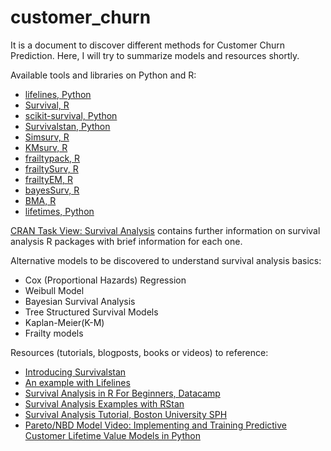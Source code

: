 # customer_churn

It is a document to discover different methods for Customer Churn Prediction. Here, I will try to summarize models and resources shortly.

Available tools and libraries on Python and R:
 
- [lifelines, Python](https://lifelines.readthedocs.io/en/latest/)
- [Survival, R](https://cran.r-project.org/web/packages/survival/survival.pdf)
- [scikit-survival, Python](https://pypi.org/project/scikit-survival/)
- [Survivalstan, Python](https://pypi.org/project/survivalstan/)
- [Simsurv, R](https://github.com/sambrilleman/simsurv)
- [KMsurv, R](https://cran.r-project.org/web/packages/KMsurv/index.html)
- [frailtypack, R](https://cran.r-project.org/web/packages/frailtypack/index.html)
- [frailtySurv, R](https://cran.r-project.org/web/packages/frailtySurv/frailtySurv.pdf)
- [frailtyEM, R](https://cran.r-project.org/web/packages/frailtyEM/index.html)
- [bayesSurv, R](https://cran.r-project.org/web/packages/bayesSurv/index.html)
- [BMA, R](https://cran.r-project.org/web/packages/BMA/index.html)
- [lifetimes, Python](https://github.com/CamDavidsonPilon/lifetimes) 
 
[CRAN Task View: Survival Analysis](https://cran.r-project.org/web/views/Survival.html) contains further information on survival analysis R packages with brief information for each one.
 
Alternative models to be discovered to understand survival analysis basics: 

- Cox (Proportional Hazards) Regression
- Weibull Model
- Bayesian Survival Analysis
- Tree Structured Survival Models
- Kaplan-Meier(K-M)
- Frailty models
 
Resources (tutorials, blogposts, books or videos) to reference: 
 
- [Introducing Survivalstan](http://www.hammerlab.org/2017/06/26/introducing-survivalstan/)
- [An example with Lifelines](https://github.com/anurag-code/Survival-Analysis-Lifelines/blob/master/Survival%20Analysis%20-%20Quick%20Implementation.ipynb)
- [Survival Analysis in R For Beginners, Datacamp](https://www.datacamp.com/community/tutorials/survival-analysis-R)
- [Survival Analysis Examples with RStan](https://github.com/jburos/biostan-examples)
- [Survival Analysis Tutorial, Boston University SPH](http://sphweb.bumc.bu.edu/otlt/MPH-Modules/BS/BS704_Survival/BS704_Survival_print.html)
- [Pareto/NBD Model Video: Implementing and Training Predictive Customer Lifetime Value Models in Python](https://www.youtube.com/watch?v=gx6oHqpRgpY)
